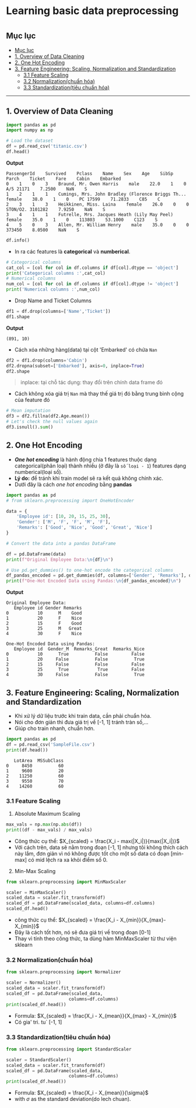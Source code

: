 <h1>Learning basic data preprocessing<h1>

## Mục lục
<!-- TOC -->
- [Mục lục](#mục-lục)
- [1. Overview of Data Cleaning](#1-overview-of-data-cleaning)
- [2. One Hot Encoding](#2-one-hot-encoding)
- [3. Feature Engineering: Scaling, Normalization and Standardization](#3-feature-engineering-scaling-normalization-and-standardization)
  - [3.1 Feature Scaling](#31-feature-scaling)
  - [3.2 Normalization(chuẩn hóa)](#32-normalizationchuẩn-hóa)
  - [3.3 Standardization(tiêu chuẩn hóa)](#33-standardizationtiêu-chuẩn-hóa)
<!-- /TOC -->
---

## 1. Overview of Data Cleaning

```python
import pandas as pd
import numpy as np

# Load the dataset
df = pd.read_csv('titanic.csv')
df.head()
```

**Output**

```
PassengerId    Survived    Pclass    Name    Sex    Age    SibSp    Parch    Ticket    Fare    Cabin    Embarked
0    1    0    3    Braund, Mr. Owen Harris    male    22.0    1    0    A/5 21171    7.2500    NaN    S
1    2    1    1    Cumings, Mrs. John Bradley (Florence Briggs Th...    female    38.0    1    0    PC 17599    71.2833    C85    C
2    3    1    3    Heikkinen, Miss. Laina    female    26.0    0    0    STON/O2. 3101282    7.9250    NaN    S
3    4    1    1    Futrelle, Mrs. Jacques Heath (Lily May Peel)    female    35.0    1    0    113803    53.1000    C123    S
4    5    0    3    Allen, Mr. William Henry    male    35.0    0    0    373450    8.0500    NaN    S
```

```python
df.info()
```

- In ra các features là **categorical** và **numberical**.

```python
# Categorical columns
cat_col = [col for col in df.columns if df[col].dtype == 'object']
print('Categorical columns :',cat_col)
# Numerical columns
num_col = [col for col in df.columns if df[col].dtype != 'object']
print('Numerical columns :',num_col)
```

- Drop Name and Ticket Columns

```python
df1 = df.drop(columns=['Name','Ticket'])
df1.shape
```

**Output**

```
(891, 10)
```

- Cách xóa những hàng(data) tại cột 'Embarked' có chứa `Nan`

```python
df2 = df1.drop(columns='Cabin')
df2.dropna(subset=['Embarked'], axis=0, inplace=True)
df2.shape
```

> inplace: tại chỗ
> tác dụng: thay đổi trên chính data frame đó

- Cách không xóa giá trị `Nan` mà thay thế giá trị đó bằng trung bình cộng của feature đó

```python
# Mean imputation
df3 = df2.fillna(df2.Age.mean())
# Let's check the null values again
df3.isnull().sum()
```

## 2. One Hot Encoding

- ***One hot encoding*** là hành động chia 1 features thuộc dạng categorical(phân loại)
  thành nhiều (ở đây là `số loại - 1`) features dạng numberical(loại số).
- **Lý do:** để tránh khi train model sẽ ra kết quả không chính xác.
- Dưới đây là cách *one hot encoding* bằng **pandas**

```python
import pandas as pd
# from sklearn.preprocessing import OneHotEncoder

data = {
    'Employee id': [10, 20, 15, 25, 30],
    'Gender': ['M', 'F', 'F', 'M', 'F'],
    'Remarks': ['Good', 'Nice', 'Good', 'Great', 'Nice']
}

# Convert the data into a pandas DataFrame

df = pd.DataFrame(data)
print(f"Original Employee Data:\n{df}\n")

# Use pd.get_dummies() to one-hot encode the categorical columns
df_pandas_encoded = pd.get_dummies(df, columns=['Gender', 'Remarks'], drop_first=True)
print(f"One-Hot Encoded Data using Pandas:\n{df_pandas_encoded}\n")
```

**Output**

```
Original Employee Data:
   Employee id Gender Remarks
0           10      M    Good
1           20      F    Nice
2           15      F    Good
3           25      M   Great
4           30      F    Nice

One-Hot Encoded Data using Pandas:
   Employee id  Gender_M  Remarks_Great  Remarks_Nice
0           10      True          False         False
1           20     False          False          True
2           15     False          False         False
3           25      True           True         False
4           30     False          False          True
```

## 3. Feature Engineering: Scaling, Normalization and Standardization
- Khi xử lý dữ liệu trước khi train data, cần phải chuẩn hóa.
- Nói cho đơn giản thì đưa giá trị về [-1, 1] tránh tràn số,...
- Giúp cho train nhanh, chuẩn hơn.


```python
import pandas as pd
df = pd.read_csv('SampleFile.csv')
print(df.head())
```

```
   LotArea  MSSubClass
0     8450          60
1     9600          20
2    11250          60
3     9550          70
4    14260          60
```
### 3.1 Feature Scaling
1. Absolute Maximum Scaling
```python 
max_vals = np.max(np.abs(df))
print((df - max_vals) / max_vals)
```
- Công thức cụ thể: $X_{scaled} = \frac{X_i - max(|X_i|)}{max(|X_i|)}$
- Với cách trên, data sẽ nằm trong đoạn [-1, 1] nhưng tôi không thích cách này lắm, đơn giản vì nó không được tốt cho một số data có đoạn [min-max] có mid lệch ra xa khỏi điểm số 0.

2. Min-Max Scaling
```python
from sklearn.preprocessing import MinMaxScaler

scaler = MinMaxScaler()
scaled_data = scaler.fit_transform(df)
scaled_df = pd.DataFrame(scaled_data, columns=df.columns)
scaled_df.head()
```
- công thức cụ thể: $X_{scaled} = \frac{X_i - X_{min}}{X_{max}-X_{min}}$
- Đây là cách tốt hơn, nó sẽ đưa giá trị về trong đoạn [0-1]
- Thay vì tính theo công thức, ta dùng hàm MinMaxScaler từ thư viện sklearn 

### 3.2 Normalization(chuẩn hóa)
```python
from sklearn.preprocessing import Normalizer

scaler = Normalizer()
scaled_data = scaler.fit_transform(df)
scaled_df = pd.DataFrame(scaled_data,
						columns=df.columns)
print(scaled_df.head())
```

- Formula: $X_{scaled} = \frac{X_i - X_{mean}}{X_{max} - X_{min}}$
- Có gia' tri. tu` [-1, 1]

### 3.3 Standardization(tiêu chuẩn hóa)

```python
from sklearn.preprocessing import StandardScaler

scaler = StandardScaler()
scaled_data = scaler.fit_transform(df)
scaled_df = pd.DataFrame(scaled_data,
						columns=df.columns)
print(scaled_df.head())
```

- Formula: $X_{scaled} = \frac{X_i - X_{mean}}{\sigma}$
- with $\sigma$ as the standard deviation(do lech chuan). 
